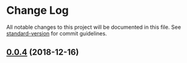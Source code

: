 # Change Log

All notable changes to this project will be documented in this file. See [standard-version](https://github.com/conventional-changelog/standard-version) for commit guidelines.

<a name="0.0.4"></a>
## [0.0.4](https://github.com/xiaomingplus/gitpost/compare/v0.0.3...v0.0.4) (2018-12-16)
